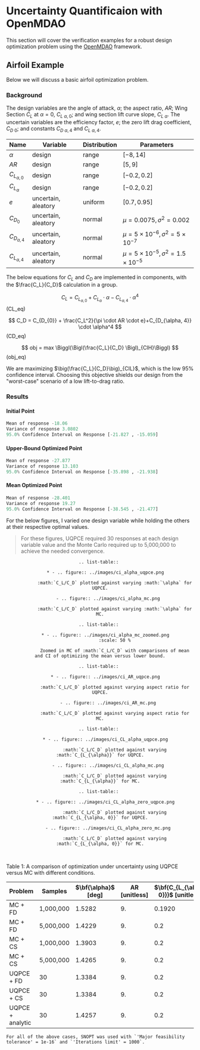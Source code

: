 # Uncertainty Quantificaion with OpenMDAO

This section will cover the verification examples for a robust design optimization problem using the [OpenMDAO](https://openmdao.org/) framework.



## Airfoil Example

Below we will discuss a basic airfoil optimization problem.


### Background

The design variables are the angle of attack, $\alpha$; the aspect ratio, $AR$; Wing Section $C_L$ at $\alpha = 0$, $C_{L \ \alpha, 0}$; and wing section lift curve slope, $C_{L \ \alpha}$. The uncertain variables are the efficiency factor, $e$; the zero lift drag coefficient, $C_{D \ 0}$; and constants $C_{D \ \alpha, 4}$ and $C_{L \ \alpha, 4}$.



<div align="center">

| Name | Variable | Distribution | Parameters |
| --- | --- | --- | --- |
| $\alpha$ | design | range | $[-8, 14]$ |
| $AR$ | design | range | $[5, 9]$ |
| $C_{L_{\alpha, 0}}$ | design | range | $[-0.2, 0.2]$ |
| $C_{L_{\alpha}}$ | design | range | $[-0.2, 0.2]$ |
| $e$ | uncertain, aleatory | uniform | $[0.7, 0.95]$ |
| $C_{D_{0}}$ | uncertain, aleatory | normal | $\mu=0.0075, \sigma^2=0.002$ |
| $C_{D_{\alpha, 4}}$ | uncertain, aleatory | normal | $\mu= 5 \times 10^{-6}, \sigma^2=5 \times 10^{-7}$ |
| $C_{L_{\alpha, 4}}$ | uncertain, aleatory | normal | $\mu=5 \times 10^{-5} , \sigma^2=1.5 \times 10^{-5}$ |

</div>

The below equations for $C_L$ and $C_D$ are implemented in components, with the $\frac{C_L}{C_D}$ calculation in a group.

$$
    C_L = C_{L_{\alpha, 0}}+C_{L_{\alpha}} \cdot \alpha-C_{L_{\alpha, 4}} \cdot \alpha^4 
$$ (CL_eq)

$$
    C_D = C_{D_{0}} + \frac{C_L^2}{\pi \cdot AR \cdot e}+C_{D_{\alpha, 4}} \cdot \alpha^4
$$ (CD_eq)

$$
    obj = max \Biggl(\Bigl(\frac{C_L}{C_D} \Bigl)_{CIH}\Biggl)
$$ (obj_eq)

We are maximizing $\big(\frac{C_L}{C_D}\big)_{CIL}$, which is the low 95% confidence interval. Choosing this objective shields our design from the "worst-case" scenario of a low lift-to-drag ratio.

### Results



#### Initial Point

```python 
Mean of response -18.06
Variance of response 3.0802
95.0% Confidence Interval on Response [-21.827 , -15.059]
```

#### Upper-Bound Optimized Point

```python 
Mean of response -27.877
Variance of response 13.103
95.0% Confidence Interval on Response [-35.898 , -21.938]
```

#### Mean Optimized Point

```python 
Mean of response -28.401
Variance of response 19.27
95.0% Confidence Interval on Response [-38.545 , -21.477]
```


For the below figures, I varied one design variable while holding the others at their respective optimal values.

> For these figures, UQPCE required 30 responses at each design variable value and the Monte Carlo required up to 5,000,000 to achieve the needed convergence. 

<div align="center">

```{eval-rst}
.. list-table:: 

    * - .. figure:: ../images/ci_alpha_uqpce.png

           :math:`C_L/C_D` plotted against varying :math:`\alpha` for UQPCE.

      - .. figure:: ../images/ci_alpha_mc.png

           :math:`C_L/C_D` plotted against varying :math:`\alpha` for MC.
```

```{eval-rst}
.. list-table:: 

    * - .. figure:: ../images/ci_alpha_mc_zoomed.png
           :scale: 50 %

           Zoomed in MC of :math:`C_L/C_D` with comparisons of mean and CI of optimizing the mean versus lower bound.

```

```{eval-rst}
.. list-table:: 

    * - .. figure:: ../images/ci_AR_uqpce.png

           :math:`C_L/C_D` plotted against varying aspect ratio for UQPCE.

      - .. figure:: ../images/ci_AR_mc.png

           :math:`C_L/C_D` plotted against varying aspect ratio for MC.
```

```{eval-rst}
.. list-table:: 

    * - .. figure:: ../images/ci_CL_alpha_uqpce.png

           :math:`C_L/C_D` plotted against varying :math:`C_{L_{\alpha}}` for UQPCE.

      - .. figure:: ../images/ci_CL_alpha_mc.png

           :math:`C_L/C_D` plotted against varying :math:`C_{L_{\alpha}}` for MC.
```

```{eval-rst}
.. list-table:: 

    * - .. figure:: ../images/ci_CL_alpha_zero_uqpce.png

           :math:`C_L/C_D` plotted against varying :math:`C_{L_{\alpha, 0}}` for UQPCE.

      - .. figure:: ../images/ci_CL_alpha_zero_mc.png

           :math:`C_L/C_D` plotted against varying :math:`C_{L_{\alpha, 0}}` for MC.
```


</div>


&nbsp;

</div>


Table 1: A comparison of optimization under uncertainty using UQPCE versus MC with different conditions.

| Problem | Samples | $\bf{\alpha}$ [deg] | AR [unitless] | $\bf{C_{L_{\alpha, 0}}}$ [unitless] | $\bf{C_{L_{\alpha}}}$ [1/deg] | $\bf{{C_{L}/C_{D}}_{cih}}$ | $\bf{\Delta t}$ [s] | Objective Executions
| --- | --- | --- | --- | --- | --- | --- | --- | --- |
| MC + FD | 1,000,000 | 1.5282 | 9. | 0.1920 | 0.1934 | 22.0472 | 14120.7139 | 79310 |
| MC + FD | 5,000,000 | 1.4229 | 9. | 0.2 | 0.2 | 22.0568 | 77688.4219 | 74594 |
| MC + CS | 1,000,000 | 1.3903 | 9. | 0.2 | 0.2 | 22.0491 | 165.2988 | 877 |
| MC + CS | 5,000,000 | 1.4265 | 9. | 0.2 | 0.2 | 22.0570 | 338.0230 | 527 |
| UQPCE + FD | 30 | 1.3384 | 9. | 0.2 | 0.2 | 22.0167 | 1.9170 | 146 |
| UQPCE + CS | 30 | 1.3384 | 9. | 0.2 | 0.2 | 22.0002 | 3.8285 | 82 |
| UQPCE + analytic | 30 | 1.4257 | 9. | 0.2 | 0.2 | 22.0465 | 0.5076 | 16 |

</div>

```{note}
For all of the above cases, SNOPT was used with `'Major feasibility tolerance' = 1e-16` and `'Iterations limit' = 1000`.
```
